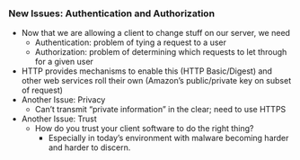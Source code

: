 ### New Issues: Authentication and Authorization
- Now that we are allowing a client to change stuff on our server, we need
    - Authentication: problem of tying a request to a user
    - Authorization: problem of determining which requests to let through for a given user
- HTTP provides mechanisms to enable this (HTTP Basic/Digest) and other
web services roll their own (Amazon’s public/private key on subset of request)
- Another Issue: Privacy
    - Can’t transmit “private information” in the clear; need to use HTTPS
- Another Issue: Trust
    - How do you trust your client software to do the right thing?
        - Especially in today’s environment with malware becoming harder and harder to discern.
